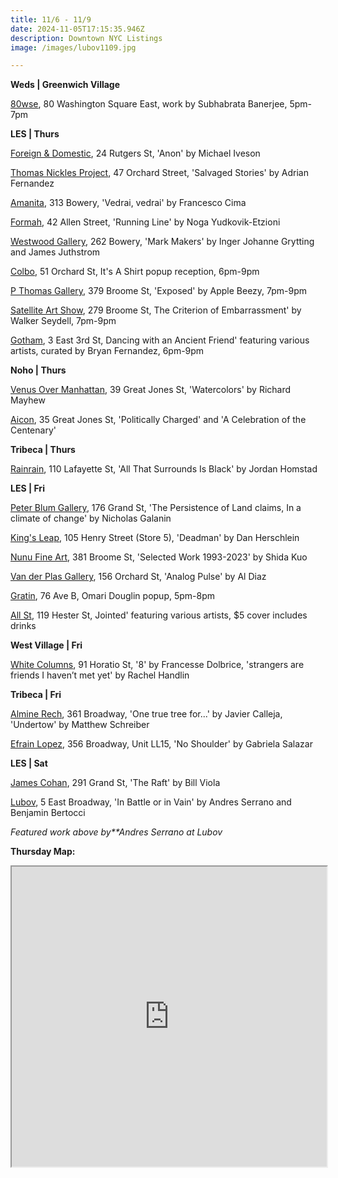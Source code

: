 ```yaml
---
title: 11/6 - 11/9
date: 2024-11-05T17:15:35.946Z
description: Downtown NYC Listings
image: /images/lubov1109.jpg

---
```

**W﻿eds | Greenwich Village**

[80wse](https://80wse.org/), 80 Washington Square East, work by Subhabrata Banerjee, 5pm-7pm

**L﻿ES | Thurs**

[Foreign & Domestic](https://foreigndomestic.io/), 24 Rutgers St, 'Anon' by Michael Iveson

[Thomas Nickles Project](https://www.thomasnickles.com/exhibitions/37-salvaged-stories-adrian-fernandez/), 47 Orchard Street, 'Salvaged Stories' by Adrian Fernandez

[Amanita](https://spazioamanita.com/Exhibitions/Vedraivedrai), 313 Bowery, 'Vedrai, vedrai' by Francesco Cima

[Formah](https://theformah.com/), 42 Allen Street, 'Running Line' by Noga Yudkovik-Etzioni

[Westwood Gallery](https://westwoodgallery.com/exhibitions/139-mark-makers-inger-johanne-grytting-and-james-juthstrom/press_release_text/), 262 Bowery, 'Mark Makers' by Inger Johanne Grytting and James Juthstrom

[Colbo](https://www.instagram.com/colbo.nyc), 51 Orchard St, It's A Shirt popup reception, 6pm-9pm

[P Thomas Gallery](https://www.instagram.com/applebeezy_), 379 Broome St, 'Exposed' by Apple Beezy, 7pm-9pm

[Satellite Art Show](https://www.instagram.com/satelliteartshow), 279 Broome St, The Criterion of Embarrassment' by Walker Seydell, 7pm-9pm

[Gotham](https://www.instagram.com/gotham.ny), 3 East 3rd St, Dancing with an Ancient Friend' featuring various artists, curated by Bryan Fernandez, 6pm-9pm

**N﻿oho | Thurs**

[Venus Over Manhattan](https://www.venusovermanhattan.com/exhibitions/richard-mayhew-watercolor), 39 Great Jones St, 'Watercolors' by Richard Mayhew

[Aicon](https://www.aicon.art/exhibitions/francis-newton-souza2), 35 Great Jones St, 'Politically Charged' and 'A Celebration of the Centenary'

**Tribeca | Thurs**

[Rainrain](https://www.rainraingallery.com/about), 110 Lafayette St, 'All That Surrounds Is Black' by Jordan Homstad

**L﻿ES | Fri**

[Peter Blum Gallery](https://www.peterblumgallery.com/exhibitions/nicholas-galanin3), 176 Grand St, 'The Persistence of Land claims, In a climate of change' by Nicholas Galanin

[King's Leap](https://www.kingsleapfinearts.com/), 105 Henry Street (Store 5), 'Deadman' by Dan Herschlein

[Nunu Fine Art](https://www.nunufineart.com/shida-kuo-selected-work-19932023), 381 Broome St, 'Selected Work 1993-2023' by  Shida Kuo

[Van der Plas Gallery](https://www.vanderplasgallery.com/), 156 Orchard St, 'Analog Pulse' by Al Diaz

[Gratin](https://www.gratin.com/exhibitions/), 76 Ave B, Omari Douglin popup, 5pm-8pm

[All St](https://allstnyc.com/), 119 Hester St, Jointed' featuring various artists, $5 cover includes drinks

**W﻿est Village | Fri**

[White Columns](https://whitecolumns.org/), 91 Horatio St, '8' by Francesse Dolbrice, 'strangers are friends I haven’t met yet' by Rachel Handlin

**Tribeca | Fri**

[Almine Rech](https://www.alminerech.com/), 361 Broadway, 'One true tree for...' by Javier Calleja, 'Undertow' by Matthew Schreiber

[Efrain Lopez](https://efrainlopez.co/), 356 Broadway, Unit LL15, 'No Shoulder' by Gabriela Salazar

**LES | Sat**

[James Cohan](https://www.jamescohan.com/exhibitions/bill-viola10), 291 Grand St, 'The Raft' by Bill Viola

[Lubov](https://lubov.nyc/), 5 East Broadway, 'In Battle or in Vain' by Andres Serrano and Benjamin Bertocci

*F﻿eatured work above by**Andres Serrano at Lubov*

**T﻿hursday Map:**

<iframe src="https://www.google.com/maps/d/u/1/embed?mid=1MVGV50IdYM2qPsPgIXdwo6RRUT6UAw4&ehbc=2E312F" width="100%" height="480"></iframe>